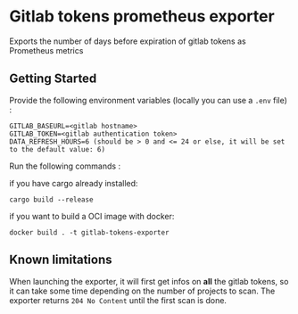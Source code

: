 # Gitlab tokens prometheus exporter

Exports the number of days before expiration of gitlab tokens as Prometheus metrics

## Getting Started

Provide the following environment variables (locally you can use a `.env` file) :

```
GITLAB_BASEURL=<gitlab hostname>
GITLAB_TOKEN=<gitlab authentication token>
DATA_REFRESH_HOURS=6 (should be > 0 and <= 24 or else, it will be set to the default value: 6)
```

Run the following commands :

if you have cargo already installed:
```
cargo build --release
```

if you want to build a OCI image with docker:
```
docker build . -t gitlab-tokens-exporter
```

## Known limitations

When launching the exporter, it will first get infos on **all** the gitlab tokens, so it can take some time depending on the number of projects to scan.
The exporter returns `204 No Content` until the first scan is done.